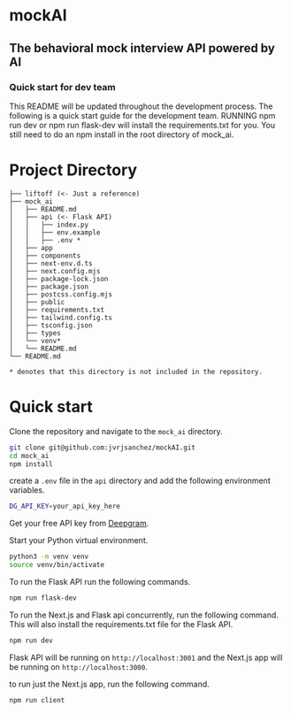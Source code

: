 # mockAI

## The behavioral mock interview API powered by AI

### Quick start for dev team

This README will be updated throughout the development process. The following is a quick start guide for the development team. RUNNING npm run dev or npm run flask-dev will install the requirements.txt for you. You still need to do an npm install in the root directory of mock_ai.

# Project Directory

```.
├── liftoff (<- Just a reference)
├── mock_ai
│   ├── README.md
│   ├── api (<- Flask API)
│   │   ├── index.py
│   │   ├── env.example
│   │   ├── .env *
│   ├── app
│   ├── components
│   ├── next-env.d.ts
│   ├── next.config.mjs
│   ├── package-lock.json
│   ├── package.json
│   ├── postcss.config.mjs
│   ├── public
│   ├── requirements.txt
│   ├── tailwind.config.ts
│   ├── tsconfig.json
│   ├── types
│   └── venv*
│   └── README.md
└── README.md

* denotes that this directory is not included in the repository.
```

# Quick start

Clone the repository and navigate to the `mock_ai` directory.

```bash
git clone git@github.com:jvrjsanchez/mockAI.git
cd mock_ai
npm install
```

create a `.env` file in the `api` directory and add the following environment variables.

```bash
DG_API_KEY=your_api_key_here
```

Get your free API key from [Deepgram](https://www.deepgram.com/).

Start your Python virtual environment.

```bash
python3 -m venv venv
source venv/bin/activate
```

To run the Flask API run the following commands.

```bash
npm run flask-dev
```

To run the Next.js and Flask api concurrently, run the following command. This will also install the requirements.txt file for the Flask API.

```bash
npm run dev
```

Flask API will be running on `http://localhost:3001` and the Next.js app will be running on `http://localhost:3000`.

to run just the Next.js app, run the following command.

```bash
npm run client
```
